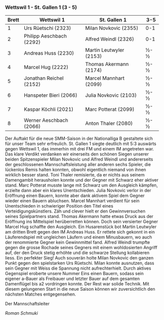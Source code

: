 ### Wettswil 1 - St. Gallen 1 (3 - 5)

| Brett | Wettswil 1               | St. Gallen 1            | 3-5 |
|-------|--------------------------|-------------------------|-----|
| 1     | Urs Rüetschi (2323)      | Milan Novkovic (2355)   | 0-1 |
| 2     | Philipp Aeschbach (2292) | Alfred Weindl (2326)    | 0-1 |
| 3     | Andreas Huss (2230)      | Martin Leutwyler (2153) | ½-½ |
| 4     | Marcel Hug (2222)        | Thomas Akermann (2174)  | ½-½ |
| 5     | Jonathan Reichel (2152)  | Marcel Mannhart (2099)  | ½-½ |
| 6     | Hanspeter Bieri (2066)   | Julia Novkovic (2103)   | ½-½ |
| 7     | Kaspar Köchli (2021)     | Marc Potterat (2099)    | ½-½ |
| 8     | Werner Aeschbach (2066)  | Anton Thaler (2080)     | ½-½ |

Der Auftakt für die neue SMM-Saison in der Nationalliga B gestaltete sich für unser Team sehr erfreulich. St. Gallen 1
siegte deutlich mit 5:3 auswärts gegen Wettswil 1, das immerhin mit drei FM und einem IM angetreten war.
Das klare Verdikt verdanken wir einerseits den schönen Siegen unserer beiden Spitzenspieler Milan Novkovic und Alfred
Weindl und andererseits der geschlossenen Mannschaftsleistung aller anderen sechs Spieler, die lückenlos Remis halten
konnten, obwohl eigentlich niemand von ihnen wirklich besser stand.
Toni Thaler remisierte, da er nichts aus seinem Damengambit herausholen konnte und der Gegner mit Schwarz eher aktiver
stand. Marc Potterat musste lange mit Schwarz um den Ausgleich kämpfen, erzielte dann aber ein klares Unentschieden.
Julia Novkovic verlor in der Eröffnung einen Bauern, konnte aber dank aktivem Spiel dem Gegner wieder einen Bauern
abluchsen. Marcel Mannhart verdient für sein Unentschieden in schwieriger Position den Titel eines
Verteidigungskünstlers. Zäh und clever hielt er den Gewinnversuchen seines Spielpartners stand. Thomas Akermann hatte
etwas Druck aus der Eröffnung ins Mittelspiel herüberretten können. Doch sein versierter Gegner Marcel Hug schaffte den
Ausgleich. Ein Husarenstück bot Martin Leutwyler am dritten Brett gegen den IM Andreas Huss. Er rettete sich gekonnt in
ein Läuferendspiel mit ungleichen Läufern und einem Minusbauern, wo auch der renommierte Gegner kein Gewinnmittel fand.
Alfred Weindl trumpfte gegen die grosse Rochade seines Gegners mit einem wohldosierten Angriff auf, der den Druck stetig
erhöhte und die schwarze Stellung kollabieren liess. Ein perfekter Sieg! Auch souverän holte Milan Novkovic den ganzen
Punkt gegen den spielstarken Urs Rüetschi. Milan konnte ausnutzen, dass sein Gegner mit Weiss die Spannung nicht
aufrechterhielt. Durch aktives Gegenspiel eroberte unsere Nummer Eins einen Bauern, sodass sein eigener a-Bauer als
Freibauer und letzter Bauer auf dem gesamten Damenflügel bis a2 vordringen konnte. Der Rest war solide Technik.
Mit diesem gelungenen Start in die neue Saison können wir zuversichtlich den nächsten Matches entgegensehen.

Der Mannschaftsleiter

_Roman Schmuki_

